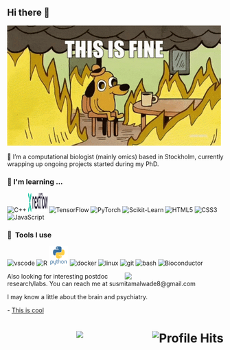## Hi there 👋


![Currently](./this-is.gif)

<p>🔭 I’m a computational biologist (mainly omics) based in Stockholm, currently wrapping up ongoing projects started during my PhD.</p>

<h3> 🌱 I'm learning ... </h2>
<p align="left">
<img src="https://cdn.jsdelivr.net/gh/devicons/devicon/icons/cplusplus/cplusplus-original.svg" alt="C++" width="45" height="45"/>
<img src="./nextflow.svg" alt="Nextflow" width="45" height="45"/>
<img src="https://cdn.jsdelivr.net/gh/devicons/devicon/icons/tensorflow/tensorflow-original.svg" alt="TensorFlow" width="45" height="45"/>
<img src="https://cdn.jsdelivr.net/gh/devicons/devicon/icons/pytorch/pytorch-original.svg" alt="PyTorch" width="45" height="45"/>
<img src="https://cdn.jsdelivr.net/gh/devicons/devicon/icons/scikitlearn/scikitlearn-original.svg" alt="Scikit-Learn" width="45" height="45"/>
<img src="https://cdn.jsdelivr.net/gh/devicons/devicon/icons/html5/html5-original.svg" alt="HTML5" width="45" height="45"/>
<img src="https://cdn.jsdelivr.net/gh/devicons/devicon/icons/css3/css3-original.svg" alt="CSS3" width="45" height="45"/>
<img src="https://cdn.jsdelivr.net/gh/devicons/devicon/icons/javascript/javascript-original.svg" alt="JavaScript" width="45" height="45"/>
</p>

<h3> 🚀 &nbsp;Tools I use </h2>
<p align="left">
<img src="https://cdn.jsdelivr.net/gh/devicons/devicon/icons/vscode/vscode-original.svg" alt="vscode" width="45" height="45"/>
<img src="https://cdn.jsdelivr.net/gh/devicons/devicon/icons/r/r-original.svg" alt="R" width="45" height="45"/>
<img src="https://raw.githubusercontent.com/devicons/devicon/master/icons/python/python-original-wordmark.svg" alt="python" width="45" height="45"/>
<img src="https://cdn.jsdelivr.net/gh/devicons/devicon/icons/docker/docker-original.svg" alt="docker" width="45" height="45"/>
<img src="https://cdn.jsdelivr.net/gh/devicons/devicon/icons/linux/linux-original.svg" alt="linux" width="45" height="45"/>       
<img src="https://cdn.jsdelivr.net/gh/devicons/devicon/icons/git/git-original.svg" alt="git" width="45" height="45"/>
<img src="https://cdn.jsdelivr.net/gh/devicons/devicon/icons/bash/bash-original.svg" alt="bash" width="45" height="45"/>
<img src="https://bioconductor.org/images/logo_bioconductor.gif" alt="Bioconductor" width="45" height="45"/>
</p>


<p> <img align='right' src="https://media.giphy.com/media/ieyl9zmCjO4b4t6qoY/giphy.gif" width="230">
  Also looking for interesting postdoc research/labs. You can reach me at susmitamalwade8@gmail.com </p>
  
  <p>I may know a little about the brain and psychiatry. </p>
</p>
-   <a href="https://playground.tensorflow.org/#activation=tanh&batchSize=10&dataset=circle&regDataset=reg-plane&learningRate=0.03&regularizationRate=0&noise=0&networkShape=4,2&seed=0.03923&showTestData=false&discretize=false&percTrainData=50&x=true&y=true&xTimesY=false&xSquared=true&ySquared=false&cosX=false&sinX=false&cosY=false&sinY=false&collectStats=false&problem=classification&initZero=false&hideText=false">This is cool </a>  
</p>

<h1> <img align="right" alt="Profile Hits" src="https://komarev.com/ghpvc/?username=sm2695&style=flat-square"></h1>

<p align="center">
  <img src="https://capsule-render.vercel.app/api?type=waving&color=gradient&height=100&section=footer"/>
</p>
<!--
**sm2695/sm2695** is a ✨ _special_ ✨ repository because its `README.md` (this file) appears on your GitHub profile.

Here are some ideas to get you started:

- 🔭 I’m currently working on ...
- 🌱 I’m currently learning ...
- 👯 I’m looking to collaborate on ...
- 🤔 I’m looking for help with ...
- 💬 Ask me about ...
- 📫 How to reach me: ...
- 😄 Pronouns: ...
- ⚡ Fun fact: ...
-->
